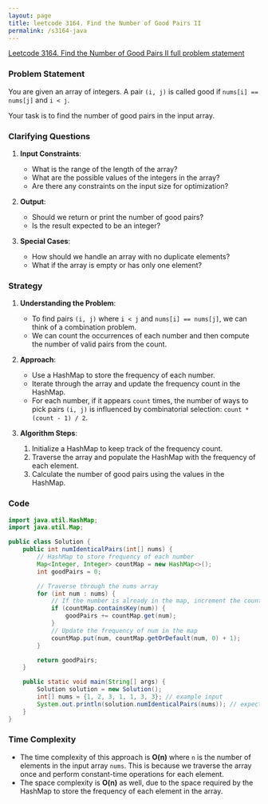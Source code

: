 ```yaml
---
layout: page
title: leetcode 3164. Find the Number of Good Pairs II
permalink: /s3164-java
---
```

[Leetcode 3164. Find the Number of Good Pairs II full problem statement](https://algoadvance.github.io/algoadvance/l3164)
### Problem Statement
You are given an array of integers. A pair `(i, j)` is called good if `nums[i] == nums[j]` and `i < j`.

Your task is to find the number of good pairs in the input array.

### Clarifying Questions
1. **Input Constraints**:
    - What is the range of the length of the array?
    - What are the possible values of the integers in the array?
    - Are there any constraints on the input size for optimization?

2. **Output**:
    - Should we return or print the number of good pairs?
    - Is the result expected to be an integer?

3. **Special Cases**:
    - How should we handle an array with no duplicate elements?
    - What if the array is empty or has only one element?

### Strategy
1. **Understanding the Problem**:
    - To find pairs `(i, j)` where `i < j` and `nums[i] == nums[j]`, we can think of a combination problem.
    - We can count the occurrences of each number and then compute the number of valid pairs from the count.

2. **Approach**:
    - Use a HashMap to store the frequency of each number.
    - Iterate through the array and update the frequency count in the HashMap.
    - For each number, if it appears `count` times, the number of ways to pick pairs `(i, j)` is influenced by combinatorial selection: `count * (count - 1) / 2`.

3. **Algorithm Steps**:
    1. Initialize a HashMap to keep track of the frequency count.
    2. Traverse the array and populate the HashMap with the frequency of each element.
    3. Calculate the number of good pairs using the values in the HashMap.

### Code
```java
import java.util.HashMap;
import java.util.Map;

public class Solution {
    public int numIdenticalPairs(int[] nums) {
        // HashMap to store frequency of each number
        Map<Integer, Integer> countMap = new HashMap<>();
        int goodPairs = 0;

        // Traverse through the nums array
        for (int num : nums) {
            // If the number is already in the map, increment the count of good pairs by the current count of num
            if (countMap.containsKey(num)) {
                goodPairs += countMap.get(num);
            }
            // Update the frequency of num in the map
            countMap.put(num, countMap.getOrDefault(num, 0) + 1);
        }

        return goodPairs;
    }

    public static void main(String[] args) {
        Solution solution = new Solution();
        int[] nums = {1, 2, 3, 1, 1, 3, 3}; // example input
        System.out.println(solution.numIdenticalPairs(nums)); // expected output: 4
    }
}
```

### Time Complexity
- The time complexity of this approach is **O(n)** where `n` is the number of elements in the input array `nums`. This is because we traverse the array once and perform constant-time operations for each element.
- The space complexity is **O(n)** as well, due to the space required by the HashMap to store the frequency of each element in the array.